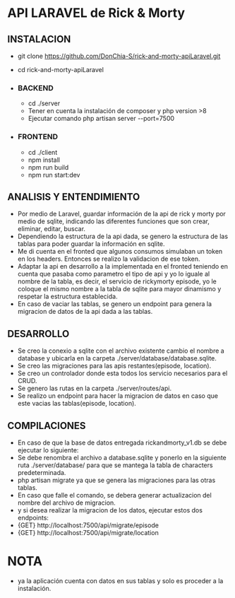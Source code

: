 # API LARAVEL de Rick & Morty
## INSTALACION
- git clone https://github.com/DonChia-S/rick-and-morty-apiLaravel.git
- cd rick-and-morty-apiLaravel

- ### BACKEND
    - cd ./server
    - Tener en cuenta la instalación de composer y php version >8
    - Ejecutar comando php artisan server --port=7500

- ### FRONTEND
    - cd ./client
    - npm install
    - npm run build
    - npm run start:dev

## ANALISIS Y ENTENDIMIENTO
- Por medio de Laravel, guardar información de la api de rick y morty por medio de sqlite, indicando las diferentes funciones que son crear, eliminar, editar, buscar.
- Dependiendo la estructura de la api dada, se genero la estructura de las tablas para poder guardar la información en sqlite.
- Me di cuenta en el fronted que algunos consumos simulaban un token en los headers. Entonces se realizo la validacion de ese token.
- Adaptar la api en desarrollo a la implementada en el fronted teniendo en cuenta que pasaba como parametro el tipo de api y yo lo iguale al nombre de la tabla, es decir, el servicio de rickymorty episode, yo le coloque el mismo nombre a la tabla de sqlite para mayor dinamismo y respetar la estructura establecida.
- En caso de vaciar las tablas, se genero un endpoint para genera la migracion de datos de la api dada a las tablas.

## DESARROLLO
- Se creo la conexio a sqlite con el archivo existente cambio el nombre a database y ubicarla en la carpeta ./server/database/database.sqlite.
- Se creo las migraciones para las apis restantes(episode, location).
- Se creo un controlador donde esta todos los servicio necesarios para el CRUD.
- Se genero las rutas en la carpeta ./server/routes/api.
- Se realizo un endpoint para hacer la migracion de datos en caso que este vacias las tablas(episode, location).

## COMPILACIONES
- En caso de que la base de datos entregada rickandmorty_v1.db se debe ejecutar lo siguiente:
- Se debe renombra el archivo a database.sqlite y ponerlo en la siguiente ruta ./server/database/ para que se mantega la tabla de characters    predeterminada.
- php artisan migrate ya que se genera las migraciones para las otras tablas.
- En caso que falle el comando, se debera generar actualizacion del nombre del archivo de migracion.
- y si desea realizar la migracion de los datos, ejecutar estos dos endpoints:
- {GET} http://localhost:7500/api/migrate/episode
- {GET} http://localhost:7500/api/migrate/location
# NOTA 
- ya la aplicación cuenta con datos en sus tablas y solo es proceder a la instalación.


 